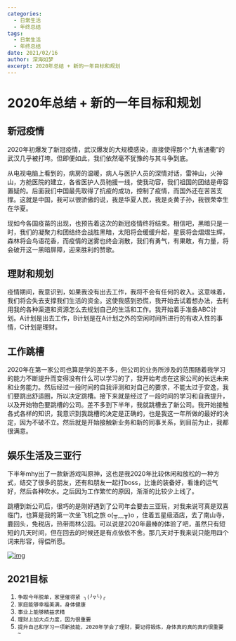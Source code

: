 ```yaml
---
categories:
  - 日常生活
  - 年终总结
tags:
  - 日常生活
  - 年终总结
date: 2021/02/16
author: 深海如梦
excerpt: 2020年总结 + 新的一年目标和规划
---
```


# 2020年总结 + 新的一年目标和规划

## 新冠疫情

2020年初爆发了新冠疫情，武汉爆发的大规模感染，直接使得那个“九省通衢”的武汉几乎被打垮。但即便如此，我们依然毫不犹豫的与其斗争到底。

从电视电脑上看到的，病房的温暖，病人与医护人员的深情对话，雷神山，火神山，方舱医院的建立，各省医护人员驰援一线，使我动容，我们祖国的团结是毋容置疑的。后面我们中国最先取得了抗疫的成功，控制了疫情，而国外还在苦苦支撑。这就是中国，我可以很骄傲的说，我是华夏人民，我是炎黄子孙，我很荣幸生在华夏。

现如今各国疫苗的出现，也预告着这次的新冠疫情终将结束。相信吧，黑暗只是一时，我们的凝聚力和团结终会战胜黑暗，太阳将会缓缓升起，星辰将会熠熠生辉，森林将会鸟语花香，而疫情的迷雾也终会消散，我们有勇气，有果敢，有力量，将会破开这一黑暗屏障，迎来胜利的赞歌。

## 理财和规划

疫情期间，我意识到，如果我没有出去工作，我将不会有任何的收入。这意味着，我们将会失去支撑我们生活的资金。这使我感到恐慌，我开始去试着想办法，去利用我的各种渠道和资源怎么去规划自己的生活和工作。我开始着手准备ABC计划。A计划是出去工作，B计划是在A计划之外的空闲时间所进行的有收入性的事情，C计划是理财。

## 工作跳槽

2020年在第一家公司也算是学的差不多，但公司的业务所涉及的范围随着我学习的能力不断提升而变得没有什么可以学习的了，我开始考虑在这家公司的长远未来和业务能力。然后经过一段时间的自我评测和对自己的要求，不能太过于安逸，我们要跳出舒适圈，所以决定跳槽。接下来就是经过了一段时间的学习和自我提升，以及开始物色要跳槽的公司。差不多到下半年，我就跳槽去了新公司。我开始接触各式各样的知识，我意识到我跳槽的决定是正确的，也是我这一年所做的最好的决定，因为不破不立。然后就是开始接触新业务和新的同事关系，到目前为止，我都很满意。

## 娱乐生活及三亚行

下半年mhy出了一款新游戏叫原神，这也是我2020年比较休闲和放松的一种方式，结交了很多的朋友，还有和朋友一起打boss，比谁的装备好，看谁的运气好，然后各种吹水。之后因为工作繁忙的原因，渐渐的比较少上线了。

跳槽到新公司后，很巧的是刚好遇到了公司年会要去三亚玩，对我来说可真是双喜临门，也算是我的第一次坐飞机之旅 o(╥﹏╥)o ，住着五星级酒店，去了南山寺，鹿回头，免税店，热带雨林公园。可以说是2020年最棒的体验了吧，虽然只有短短的几天时间，但在回去的时候还是有点依依不舍。那几天对于我来说只能用四个词来形容，得偿所愿。

[![img](https://willern.gitee.io/2021/02/16/20210216/night.jpg)](https://willern.gitee.io/2021/02/16/20210216/night.jpg)

## 2021目标

1. `争取今年脱单，家里催得紧 ╮(╯▽╰)╭`
2. `家庭能够幸福美满，身体健康`
3. `事业上能够精益求精`
4. `理财上加大点力度，因为很重要`
5. `提升自己和学习一项新技能，2020年学会了理财，要记得锻炼，身体真的真的真的很重要 ~`